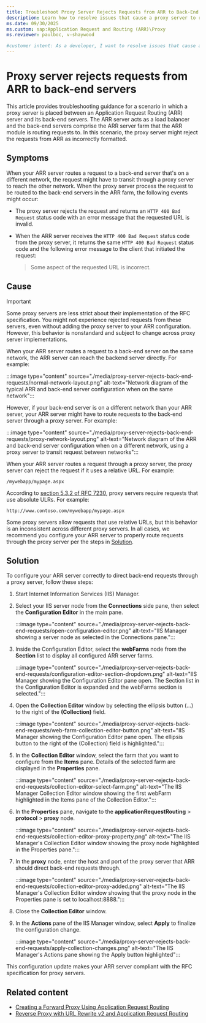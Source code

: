 ```yaml
---
title: Troubleshoot Proxy Server Rejects Requests from ARR to Back-End Servers
description: Learn how to resolve issues that cause a proxy server to reject requests directed through it from your ARR to back-end servers.
ms.date: 09/30/2025
ms.custom: sap:Application Request and Routing (ARR)\Proxy
ms.reviewer: paulboc, v-shaywood

#customer intent: As a developer, I want to resolve issues that cause a proxy server to reject requests from an ARR server to my back-end servers. This issue is preventing me from routing requests to back-end servers on different networks than my ARR server.
---
```


# Proxy server rejects requests from ARR to back-end servers

This article provides troubleshooting guidance for a scenario in which a proxy server is placed between an Application Request Routing (ARR) server and its back-end servers. The ARR server acts as a load balancer and the back-end servers comprise the ARR server farm that the ARR module is routing requests to. In this scenario, the proxy server might reject the requests from ARR as incorrectly formatted.

## Symptoms

When your ARR server routes a request to a back-end server that's on a different network, the request might have to transit through a proxy server to reach the other network. When the proxy server process the request to be routed to the back-end servers in the ARR farm, the following events might occur:

- The proxy server rejects the request and returns an `HTTP 400 Bad Request` status code with an error message that the requested URL is invalid.
- When the ARR server receives the `HTTP 400 Bad Request` status code from the proxy server, it returns the same `HTTP 400 Bad Request` status code and the following error message to the client that initiated the request:

  > Some aspect of the requested URL is incorrect.

## Cause

> [!IMPORTANT]
> Some proxy servers are less strict about their implementation of the RFC specification. You might not experience rejected requests from these servers, even without adding the proxy server to your ARR configuration. However, this behavior is nonstandard and subject to change across proxy server implementations.

When your ARR server routes a request to a back-end server on the same network, the ARR server can reach the backend server directly. For example:

:::image type="content" source="./media/proxy-server-rejects-back-end-requests/normal-network-layout.png" alt-text="Network diagram of the typical ARR and back-end server configuration when on the same network":::

However, if your back-end server is on a different network than your ARR server, your ARR server might have to route requests to the back-end server through a proxy server. For example:

:::image type="content" source="./media/proxy-server-rejects-back-end-requests/proxy-network-layout.png" alt-text="Network diagram of the ARR and back-end server configuration when on a different network, using a proxy server to transit request between networks":::

When your ARR server routes a request through a proxy server, the proxy server can reject the request if it uses a relative URL. For example:

```http
/mywebapp/mypage.aspx
```

According to [section 5.3.2 of RFC 7230](https://datatracker.ietf.org/doc/html/rfc7230#section-5.3.2), proxy servers require requests that use absolute ULRs. For example:

```http
http://www.contoso.com/mywebapp/mypage.aspx
```

Some proxy servers allow requests that use relative URLs, but this behavior is an inconsistent across different proxy servers. In all cases, we recommend you configure your ARR server to properly route requests through the proxy server per the steps in [Solution](#solution).

## Solution

To configure your ARR server correctly to direct back-end requests through a proxy server, follow these steps:

1. Start Internet Information Services (IIS) Manager.
1. Select your IIS server node from the **Connections** side pane, then select the **Configuration Editor** in the main pane.

   :::image type="content" source="./media/proxy-server-rejects-back-end-requests/open-configuration-editor.png" alt-text="IIS Manager showing a server node as selected in the Connections pane.":::
1. Inside the Configuration Editor, select the **webFarms** node from the **Section** list to display all configured ARR server farms.

   :::image type="content" source="./media/proxy-server-rejects-back-end-requests/configuration-editor-section-dropdown.png" alt-text="IIS Manager showing the Configuration Editor pane open. The Section list in the Configuration Editor is expanded and the webFarms section is selected.":::
1. Open the **Collection Editor** window by selecting the ellipsis button (...) to the right of the **(Collection)** field.

   :::image type="content" source="./media/proxy-server-rejects-back-end-requests/web-farm-collection-editor-button.png" alt-text="IIS Manager showing the Configuration Editor pane open. The ellipsis button to the right of the (Collection) field is highlighted.":::
1. In the **Collection Editor** window, select the farm that you want to configure from the **Items** pane. Details of the selected farm are displayed in the **Properties** pane.

   :::image type="content" source="./media/proxy-server-rejects-back-end-requests/collection-editor-select-farm.png" alt-text="The IIS Manager Collection Editor window showing the first webFarm  highlighted in the Items pane of the Collection Editor.":::
1. In the **Properties** pane, navigate to the **applicationRequestRouting** > **protocol** > **proxy** node.

   :::image type="content" source="./media/proxy-server-rejects-back-end-requests/collection-editor-proxy-property.png" alt-text="The IIS Manager's Collection Editor window showing the proxy node highlighted in the Properties pane.":::
1. In the **proxy** node, enter the host and port of the proxy server that ARR should direct back-end requests through.

   :::image type="content" source="./media/proxy-server-rejects-back-end-requests/collection-editor-proxy-added.png" alt-text="The IIS Manager's Collection Editor window showing that the proxy node in the Properties pane is set to localhost:8888.":::
1. Close the **Collection Editor** window.
1. In the **Actions** pane of the IIS Manager window, select **Apply** to finalize the configuration change.

   :::image type="content" source="./media/proxy-server-rejects-back-end-requests/apply-collection-changes.png" alt-text="The IIS Manager's Actions pane showing the Apply button highlighted":::

This configuration update makes your ARR server compliant with the RFC specification for proxy servers.

## Related content

- [Creating a Forward Proxy Using Application Request Routing](/iis/extensions/configuring-application-request-routing-arr/creating-a-forward-proxy-using-application-request-routing)
- [Reverse Proxy with URL Rewrite v2 and Application Request Routing](/iis/extensions/url-rewrite-module/reverse-proxy-with-url-rewrite-v2-and-application-request-routing)
